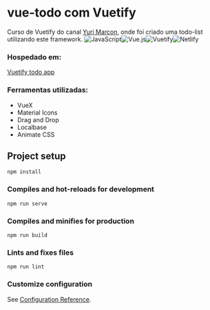 # vue-todo com Vuetify
Curso de Vuetify do canal [Yuri Marcon](https://www.youtube.com/c/YuriMarcon), onde foi criado uma todo-list utilizando este framework.
![JavaScript](https://img.shields.io/badge/javascript-%23323330.svg?style=for-the-badge&logo=javascript&logoColor=%23F7DF1E)![Vue.js](https://img.shields.io/badge/vuejs-%2335495e.svg?style=for-the-badge&logo=vuedotjs&logoColor=%234FC08D)![Vuetify](https://img.shields.io/badge/Vuetify-1867C0?style=for-the-badge&logo=vuetify&logoColor=AEDDFF)![Netlify](https://img.shields.io/badge/netlify-%23000000.svg?style=for-the-badge&logo=netlify&logoColor=#00C7B7)

### Hospedado em:
[Vuetify todo app](https://vuetify-to-do-app.netlify.app/)

### Ferramentas utilizadas:
* VueX
* Material Icons
* Drag and Drop
* Localbase
* Animate CSS

>
## Project setup
```
npm install
```

### Compiles and hot-reloads for development
```
npm run serve
```

### Compiles and minifies for production
```
npm run build
```

### Lints and fixes files
```
npm run lint
```

### Customize configuration
See [Configuration Reference](https://cli.vuejs.org/config/).
